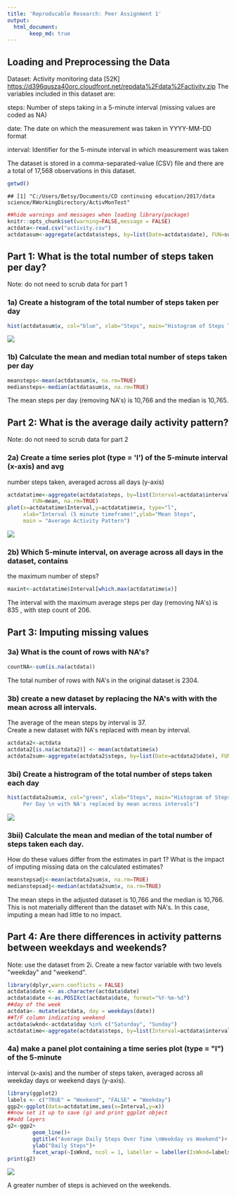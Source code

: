 ```yaml
---
title: 'Reproducable Research: Peer Assignment 1'
output:
  html_document:
       keep_md: true
---
```

  
## Loading and Preprocessing the Data
Dataset: Activity monitoring data [52K] https://d396qusza40orc.cloudfront.net/repdata%2Fdata%2Factivity.zip
The variables included in this dataset are:

steps: Number of steps taking in a 5-minute interval (missing values are coded as NA)

date: The date on which the measurement was taken in YYYY-MM-DD format

interval: Identifier for the 5-minute interval in which measurement was taken

The dataset is stored in a comma-separated-value (CSV) file and there are a total of 17,568 observations in this dataset.

```r
getwd()
```

```
## [1] "C:/Users/Betsy/Documents/CD continuing education/2017/data science/RWorkingDirectory/ActivMonTest"
```

```r
##hide warnings and messages when loading library(package)
knitr::opts_chunk$set(warning=FALSE,message = FALSE)
actdata<-read.csv("activity.csv")
actdatasum<-aggregate(actdata$steps, by=list(Date=actdata$date), FUN=sum)
```


## Part 1: What is the total number of steps taken per day?
Note: do not need to scrub data for part 1

### 1a) Create a histogram of the total number of steps taken per day 

```r
hist(actdatasum$x, col="blue", xlab="Steps", main="Histogram of Steps Taken Per Day")
```

![](PA1_template_test_files/figure-html/hist-1.png)<!-- -->
  
### 1b) Calculate the mean and median total number of steps taken per day

```r
meansteps<-mean(actdatasum$x, na.rm=TRUE)
mediansteps<-median(actdatasum$x, na.rm=TRUE)
```
The mean steps per day (removing NA's) is 10,766 and the median is 10,765.
  
    
## Part 2: What is the average daily activity pattern?
Note: do not need to scrub data for part 2

### 2a) Create a time series plot (type = 'l') of the 5-minute interval (x-axis) and avg
number steps taken, averaged across all days (y-axis)    

```r
actdatatime<-aggregate(actdata$steps, by=list(Interval=actdata$interval), 
        FUN=mean, na.rm=TRUE)
plot(x=actdatatime$Interval,y=actdatatime$x, type="l", 
     xlab="Interval (5 minute timeframe)",ylab="Mean Steps", 
     main = "Average Activity Pattern")
```

![](PA1_template_test_files/figure-html/time_series-1.png)<!-- -->
  
### 2b) Which 5-minute interval, on average across all days in the dataset, contains
the maximum number of steps?

```r
maxint<-actdatatime$Interval[which.max(actdatatime$x)]
```
The interval with the maximum average steps per day (removing NA's) is 835
, with step count of 206.


## Part 3: Imputing missing values
### 3a) What is the count of rows with NA's?  

```r
countNA<-sum(is.na(actdata))
```
The total number of rows with NA's in the original dataset is 2304.
  
### 3b) create a new dataset by replacing the NA's with with the mean across all intervals. 
The average of the mean steps by interval is 37.  
Create a new dataset with NA's replaced with mean by interval.

```r
actdata2<-actdata
actdata2[is.na(actdata2)] <- mean(actdatatime$x)
actdata2sum<-aggregate(actdata2$steps, by=list(Date=actdata2$date), FUN=sum)
```

  
### 3bi) Create a histrogram of the total number of steps taken each day

```r
hist(actdata2sum$x, col="green", xlab="Steps", main="Histogram of Steps Taken 
     Per Day \n with NA's replaced by mean across intervals")
```

![](PA1_template_test_files/figure-html/revised_histogram-1.png)<!-- -->
  
### 3bii) Calculate the mean and median of the total number of steps taken each day.
How do these values differ from the estimates in part 1?  What is the impact of
imputing missing data on the calculated estimates?

```r
meanstepsadj<-mean(actdata2sum$x, na.rm=TRUE)
medianstepsadj<-median(actdata2sum$x, na.rm=TRUE)
```
  
The mean steps in the adjusted dataset is 10,766 and the median is 10,766.  This is not materially different than the dataset 
with NA's. In this case, imputing a mean had little to no impact.
  
## Part 4: Are there differences in activity patterns between weekdays and weekends?
Note: use the dataset from 2i. Create a new factor variable with two levels 
"weekday" and "weekend".  

```r
library(dplyr,warn.conflicts = FALSE)
actdata$date <- as.character(actdata$date)
actdata$date <-as.POSIXct(actdata$date, format="%Y-%m-%d")
##day of the week
actdata<- mutate(actdata, day = weekdays(date))
##T/F column indicating weekend
actdata$wknd<-actdata$day %in% c("Saturday", "Sunday")
actdatatime<-aggregate(actdata$steps, by=list(Interval=actdata$interval,IsWknd=actdata$wknd), FUN=mean, na.rm=TRUE)
```


  
### 4a) make a panel plot containing a time series plot (type = "l") of the 5-minute 
interval (x-axis) and the number of steps taken, averaged across all weekday days
or weekend days (y-axis).
  

```r
library(ggplot2)
labels <- c("TRUE" = "Weekend", "FALSE" = "Weekday")
ggp2<-ggplot(data=actdatatime,aes(x=Interval,y=x))
##now set it up to save (g) and print ggplot object
##add layers 
g2<-ggp2+
        geom_line()+
        ggtitle("Average Daily Steps Over Time \nWeekday vs Weekend")+
        ylab("Daily Steps")+ 
        facet_wrap(~IsWknd, ncol = 1, labeller = labeller(IsWknd=labels))
print(g2)
```

![](PA1_template_test_files/figure-html/factored_plot-1.png)<!-- -->
 
A greater number of steps is achieved on the weekends.

